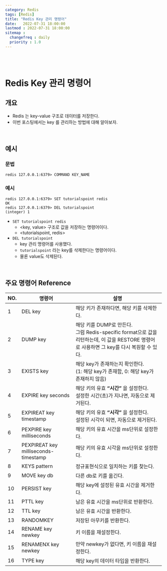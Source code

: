 ```yaml
---
category: Redis
tags: [Redis]
title: "Redis Key 관리 명령어"
date:   2022-07-31 18:00:00 
lastmod : 2022-07-31 18:00:00
sitemap :
  changefreq : daily
  priority : 1.0
---
```


<br/><br/>

# Redis Key 관리 명령어

## 개요

- Redis 는 key-value 구조로 데이터를 저장한다.
- 이번 포스팅에서는 key 를 관리하는 방법에 대해 알아보자.

<br/>

## 예시

### 문법

```text
redis 127.0.0.1:6379> COMMAND KEY_NAME
```

### 예시

```text
redis 127.0.0.1:6379> SET tutorialspoint redis
OK
redis 127.0.0.1:6379> DEL tutorialspoint
(integer) 1
```

- `SET tutorialspoint redis`
    - <key, value> 구조로 값을 저장하는 명령어이다.
    - <tutorialspoint, redis>
- `DEL tutorialspoint`
    - key 관리 명령어를 사용했다.
    - `tutorialspoint` 라는 key를 삭제한다는 명령어이다.
    - 물론 value도 삭제된다.

<br/>

## 주요 명령어 Reference

| NO. | 명령어 | 설명 |
| --- | --- | --- |
| 1 | DEL key | 해당 키가 존재하다면, 해당 키를 삭제한다. |
| 2 | DUMP key | 해당 키를 DUMP로 만든다. <br/> 그럼 Redis-specific format으로 값을 리턴하는데, 이 값을 RESTORE 명령어로 사용하면 그 key를 다시 복원할 수 있다. |
| 3 | EXISTS key | 해당 key가 존재하는지 확인한다. <br/> (1: 해당 key가 존재함, 0: 해당 key가 존재하지 않음) |
| 4 | EXPIRE key seconds | 해당 키의 유효 **“시간”** 을 설정한다. <br/> 설정한 시간(초)가 지나면, 자동으로 제거된다. |
| 5 | EXPIREAT key timestamp | 해당 키의 유효 **“시각”** 을 설정한다. <br/> 설정된 시각이 되면, 자동으로 제거된다. |
| 6 | PEXPIRE key milliseconds | 해당 키의 유효 시간을 ms단위로 설정한다. |
| 7 | PEXPIREAT key milliseconds-timestamp | 해당 키의 유효 시각을 ms단위로 설정한다. |
| 8 | KEYS pattern | 정규표현식으로 일치하는 키를 찾는다. |
| 9 | MOVE key db | 다른 db로 키를 옮긴다. |
| 10 | PERSIST key | 해당 key에 설정된 유효 시간을 제거한다. |
| 11 | PTTL key | 남은 유효 시간을 ms단위로 반환한다. |
| 12 | TTL key | 남은 유효 시간을 반환한다. |
| 13 | RANDOMKEY | 저장된 아무키를 반환한다. |
| 14 | RENAME key newkey | 키 이름을 재설정한다. |
| 15 | RENAMENX key newkey | 만약 newkey가 없다면, 키 이름을 재설정한다. |
| 16 | TYPE key | 해당 key의 데이터 타입을 반환한다. |